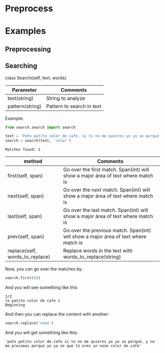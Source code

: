 # Preprocess

# Examples

## Preprocessing


## Searching

class Search(self, text, words)

Parameter         | Comments
------------------|---------
text(string)      | String to analyze
pattern(string)   | Pattern to search in text

 
Example:
```python
from search.search import search

text = 'Pato patito color de café, si tu no me quieres yo ya se porqué, y no me presumas porque yo ya se que tú eres un pato color de café'
search = search(text, 'color')
```

```
Matches found: 2
```

method                         | Comments
-------------------------------|---------
first(self, span)              | Go over the first match. Span(int) will show a major área of text where match is
next(self, span)               | Go over the next match. Span(int) will show a major área of text where match is
last(self, span)               | Go over the last match. Span(int) will show a major área of text where match is
prev(self, span)               | Go over the previous match. Span(int) will show a major área of text where match is
replace(self, words_to_replace)| Replace words in the text with words_to_replace(string)

Now, you can go over the matches by:

```python
search.first(10)
```
And you will see something like this
```
1/2
to patito color de cafe s
Beginning
```
And then you can replace the content with another:
```python
search.replace('none')
```
And you will get something like this:
```
'pato patito color de cafe si tu no me quieres yo ya se porqué, y no me presumas porque yo ya se que tú eres un none color de café'
```
